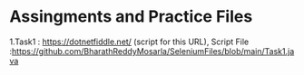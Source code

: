 
# Assingments and Practice Files
1.Task1 : https://dotnetfiddle.net/ (script for this URL), Script File :https://github.com/BharathReddyMosarla/SeleniumFiles/blob/main/Task1.java
